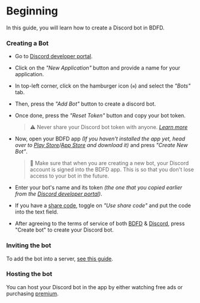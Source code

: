 # Beginning
In this guide, you will learn how to create a Discord bot in BDFD.

### Creating a Bot
- Go to [Discord developer portal](https://discord.com/developers/applications).
- Click on the *"New Application"* button and provide a name for your application.
- In top-left corner, click on the hamburger icon (`≡`) and select the *"Bots"* tab.
- Then, press the *"Add Bot"* button to create a discord bot.
- Once done, press the *"Reset Token"* button and copy your bot token.

   > ⚠️ Never share your Discord bot token with anyone. *[Learn more](../resources/security.md#sharing-tokens)*
- Now, open your BDFD app *(If you haven't installed the app yet, head over to [Play Store](https://play.google.com/store/apps/details?id=com.jakubtomana.discordbotdesinger)/[App Store](https://apps.apple.com/app/bot-designer-for-discord/id1495536477) and download it)* and press *"Create New Bot"*.
   > 📝 Make sure that when you are creating a new bot, your Discord account is signed into the BDFD app. This is so that you don't lose access to your bot in the future.
- Enter your bot's name and its token *(the one that you copied earlier from the [Discord developer portal](https://discord.com/developers/applications))*.
- If you have a [share code](./sharecode.md), toggle on *"Use share code"* and put the code into the text field.
- After agreeing to the terms of service of both [BDFD](https://botdesignerdiscord.com/tos) & [Discord](https://discord.com/terms), press "Create bot" to create your Discord bot.

### Inviting the bot
To add the bot into a server, [see this guide](./slashCommands.md#inviting-the-bot).

### Hosting the bot
You can host your Discord bot in the app by either watching free ads or purchasing [premium](../premium/introduction.md).
